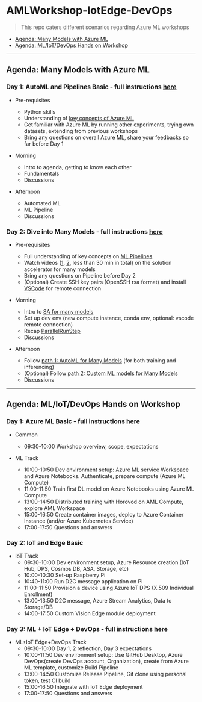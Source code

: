 # AMLWorkshop-IotEdge-DevOps
> This repo caters different scenarios regarding Azure ML workshops

- [Agenda: Many Models with Azure ML](#agenda-many-models-with-azure-ml)
- [Agenda: ML/IoT/DevOps Hands on Workshop](#agenda-mliotdevops-hands-on-workshop)

---

## Agenda: Many Models with Azure ML

### Day 1: AutoML and Pipelines Basic - full instructions [here](https://github.com/dem108/AMLWorkshop-IotEdge-DevOps/blob/master/agendas/many-models/Day1-automl-pipeline-basic.md)

- Pre-requisites
  - Python skills
  - Understanding of [key concepts of Azure ML](https://docs.microsoft.com/en-us/azure/machine-learning/concept-azure-machine-learning-architecture)
  - Get familiar with Azure ML by running other experiments, trying own datasets, extending from previous workshops
  - Bring any questions on overall Azure ML, share your feedbacks so far before Day 1

- Morning
  - Intro to agenda, getting to know each other
  - Fundamentals
  - Discussions

- Afternoon
  - Automated ML
  - ML Pipeline
  - Discussions

### Day 2: Dive into Many Models - full instructions [here](https://github.com/dem108/AMLWorkshop-IotEdge-DevOps/blob/master/agendas/many-models/Day2-dive-into-many-models.md)

- Pre-requisites
  - Full understanding of key concepts on [ML Pipelines](https://docs.microsoft.com/en-us/azure/machine-learning/concept-ml-pipelines)
  - Watch videos ([1](https://channel9.msdn.com/Shows/Docs-AI/Building-Large-Scale-Machine-Learning-Forecasting-Models-using-Azure-Machine-Learnings-Automated-ML), [2](https://channel9.msdn.com/Shows/Docs-AI/Building-Large-Scale-Machine-Learning-Models-using-Azure-Machine-Learning), less than 30 min in total) on the solution accelerator for many models
  - Bring any questions on Pipeline before Day 2
  - (Optional) Create SSH key pairs (OpenSSH rsa format) and install [VSCode](https://docs.microsoft.com/en-us/azure/machine-learning/how-to-set-up-vs-code-remote) for remote connection

- Morning
  - Intro to [SA for many models](https://github.com/microsoft/solution-accelerator-many-models)
  - Set up dev env (new compute instance, conda env, optional: vscode remote connection)
  - Recap [ParallelRunStep](https://docs.microsoft.com/en-us/python/api/azureml-pipeline-steps/azureml.pipeline.steps?preserve-view=true&view=azure-ml-py)
  - Discussions

- Afternoon
  - Follow [path 1: AutoML for Many Models](https://github.com/microsoft/solution-accelerator-many-models#using-automated-ml-to-train-the-models) (for both training and inferencing)
  - (Optional) Follow [path 2: Custom ML models for Many Models](https://github.com/microsoft/solution-accelerator-many-models#using-a-custom-training-script-to-train-the-models)
  - Discussions

---

## Agenda: ML/IoT/DevOps Hands on Workshop

### Day 1: Azure ML Basic - full instructions [here](https://github.com/dem108/AMLWorkshop-IotEdge-DevOps/blob/master/agendas/Day1-AzureML.md)

- Common
  - 09:30-10:00 Workshop overview, scope, expectations

- ML Track
  - 10:00-10:50 Dev environment setup: Azure ML service Workspace and Azure Notebooks. Authenticate, prepare compute (Azure ML Compute)
  - 11:00-11:50 Train first DL model on Azure Notebooks using Azure ML Compute
  - 13:00-14:50 Distributed training with Horovod on AML Compute, explore AML Workspace
  - 15:00-16:50 Create container images, deploy to Azure Container Instance (and/or Azure Kubernetes Service)
  - 17:00-17:50 Questions and answers

### Day 2: IoT and Edge Basic

- IoT Track
  - 09:30-10:00 Dev environment setup, Azure Resource creation (IoT Hub, DPS, Cosmos DB, ASA, Storage, etc)
  - 10:00-10:30 Set-up Raspberry Pi
  - 10:40-11:00 Run D2C message application on Pi
  - 11:00-11:50 Provision a device using Azure IoT DPS (X.509 Individual Enrollment)
  - 13:00-13:50 D2C message, Azure Stream Analytics, Data to Storage/DB
  - 14:00-17:50 Custom Vision Edge module deployment

### Day 3: ML + IoT Edge + DevOps - full instructions [here](https://github.com/dem108/AMLWorkshop-IotEdge-DevOps/blob/master/agendas/Day3-DevOps-ML-IotEdge.md)

- ML+IoT Edge+DevOps Track
  - 09:30-10:00 Day 1, 2 reflection, Day 3 expectations
  - 10:00-11:50 Dev environment setup: Use GitHub Desktop, Azure DevOps(create DevOps account, Organization), create from Azure ML template, customize Build Pipeline
  - 13:00-14:50 Customize Release Pipeline, Git clone using personal token, test CI build
  - 15:00-16:50 Integrate with IoT Edge deployment
  - 17:00-17:50 Questions and answers
